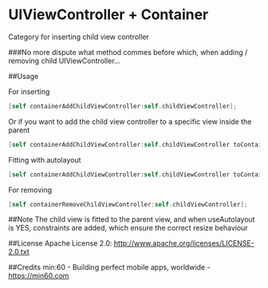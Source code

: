 UIViewController + Container
============================

Category for inserting child view controller

###No more dispute what method commes before which, when adding / removing child UIViewController...

##Usage

For inserting

``` objective-c
[self containerAddChildViewController:self.childViewController];
```

Or if you want to add the child view controller to a specific view inside the parent

``` objective-c
[self containerAddChildViewController:self.childViewController toContainerView:self.containerView];
```

Fitting with autolayout

``` objective-c
[self containerAddChildViewController:self.childViewController toContainerView:self.containerView useAutolayout:YES]; 
```

For removing

``` objective-c
[self containerRemoveChildViewController:self.childViewController];
```
##Note
The child view is fitted to the parent view, and when useAutolayout is YES, constraints are added, which ensure the correct resize behaviour

##License
Apache License 2.0: http://www.apache.org/licenses/LICENSE-2.0.txt

##Credits
min:60 - Building perfect mobile apps, worldwide - <a href="https://min60.com">https://min60.com</a>
